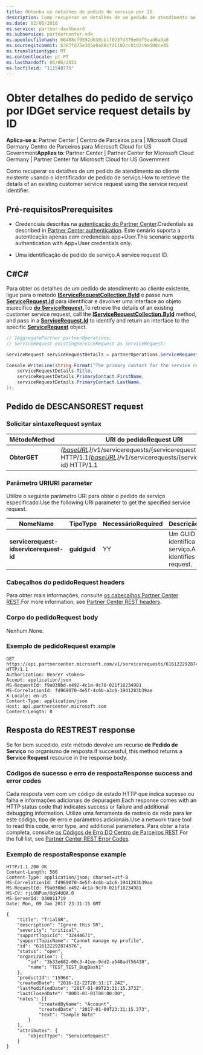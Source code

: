 ```yaml
---
title: Obtenha os detalhes do pedido de serviço por ID.
description: Como recuperar os detalhes de um pedido de atendimento ao cliente existente por ID.
ms.date: 02/06/2018
ms.service: partner-dashboard
ms.subservice: partnercenter-sdk
ms.openlocfilehash: 66488cf9592d630cb1f0237d379e8df5ead6a3a8
ms.sourcegitcommit: b307fd75e305e0a88cfd1182cc01d2c9a108ce45
ms.translationtype: MT
ms.contentlocale: pt-PT
ms.lasthandoff: 06/06/2021
ms.locfileid: "111548775"
---
```

# <a name="get-service-request-details-by-id"></a><span data-ttu-id="31aa6-103">Obter detalhes do pedido de serviço por ID</span><span class="sxs-lookup"><span data-stu-id="31aa6-103">Get service request details by ID</span></span>

<span data-ttu-id="31aa6-104">**Aplica-se a**: Partner Center | Centro de Parceiros para | Microsoft Cloud Germany Centro de Parceiros para Microsoft Cloud for US Government</span><span class="sxs-lookup"><span data-stu-id="31aa6-104">**Applies to**: Partner Center | Partner Center for Microsoft Cloud Germany | Partner Center for Microsoft Cloud for US Government</span></span>

<span data-ttu-id="31aa6-105">Como recuperar os detalhes de um pedido de atendimento ao cliente existente usando o identificador de pedido de serviço.</span><span class="sxs-lookup"><span data-stu-id="31aa6-105">How to retrieve the details of an existing customer service request using the service request identifier.</span></span>

## <a name="prerequisites"></a><span data-ttu-id="31aa6-106">Pré-requisitos</span><span class="sxs-lookup"><span data-stu-id="31aa6-106">Prerequisites</span></span>

- <span data-ttu-id="31aa6-107">Credenciais descritas na [autenticação do Partner Center](partner-center-authentication.md).</span><span class="sxs-lookup"><span data-stu-id="31aa6-107">Credentials as described in [Partner Center authentication](partner-center-authentication.md).</span></span> <span data-ttu-id="31aa6-108">Este cenário suporta a autenticação apenas com credenciais app+User.</span><span class="sxs-lookup"><span data-stu-id="31aa6-108">This scenario supports authentication with App+User credentials only.</span></span>

- <span data-ttu-id="31aa6-109">Uma identificação de pedido de serviço.</span><span class="sxs-lookup"><span data-stu-id="31aa6-109">A service request ID.</span></span>

## <a name="c"></a><span data-ttu-id="31aa6-110">C\#</span><span class="sxs-lookup"><span data-stu-id="31aa6-110">C\#</span></span>

<span data-ttu-id="31aa6-111">Para obter os detalhes de um pedido de atendimento ao cliente existente, ligue para o método [**IServiceRequestCollection.ById**](/dotnet/api/microsoft.store.partnercenter.servicerequests.iservicerequestcollection.byid) e passe num [**ServiceRequest.Id**](/dotnet/api/microsoft.store.partnercenter.models.servicerequests.servicerequest.id#Microsoft_Store_PartnerCenter_Models_ServiceRequests_ServiceRequest_Id) para identificar e devolver uma interface ao objeto específico [**do ServiceRequest.**](/dotnet/api/microsoft.store.partnercenter.models.servicerequests.servicerequest)</span><span class="sxs-lookup"><span data-stu-id="31aa6-111">To retrieve the details of an existing customer service request, call the [**IServiceRequestCollection.ById**](/dotnet/api/microsoft.store.partnercenter.servicerequests.iservicerequestcollection.byid) method, and pass in a [**ServiceRequest.Id**](/dotnet/api/microsoft.store.partnercenter.models.servicerequests.servicerequest.id#Microsoft_Store_PartnerCenter_Models_ServiceRequests_ServiceRequest_Id) to identify and return an interface to the specific [**ServiceRequest**](/dotnet/api/microsoft.store.partnercenter.models.servicerequests.servicerequest) object.</span></span>

``` csharp
// IAggregatePartner partnerOperations;
// ServiceRequest existingServiceRequest as ServiceRequest;

ServiceRequest serviceRequestDetails = partnerOperations.ServiceRequests.ById(existingServiceRequest.Id).Get();

Console.WriteLine(string.Format("The primary contact for the service request {0} is {1} {2}.",
    serviceRequestDetails.Title,
    serviceRequestDetails.PrimaryContact.FirstName,
    serviceRequestDetails.PrimaryContact.LastName,
));
```

## <a name="rest-request"></a><span data-ttu-id="31aa6-112">Pedido de DESCANSO</span><span class="sxs-lookup"><span data-stu-id="31aa6-112">REST request</span></span>

### <a name="request-syntax"></a><span data-ttu-id="31aa6-113">Solicitar sintaxe</span><span class="sxs-lookup"><span data-stu-id="31aa6-113">Request syntax</span></span>

| <span data-ttu-id="31aa6-114">Método</span><span class="sxs-lookup"><span data-stu-id="31aa6-114">Method</span></span>    | <span data-ttu-id="31aa6-115">URI do pedido</span><span class="sxs-lookup"><span data-stu-id="31aa6-115">Request URI</span></span>                                                                                 |
|-----------|---------------------------------------------------------------------------------------------|
| <span data-ttu-id="31aa6-116">**Obter**</span><span class="sxs-lookup"><span data-stu-id="31aa6-116">**GET**</span></span> | <span data-ttu-id="31aa6-117">[*{baseURL}*](partner-center-rest-urls.md)/v1/servicerequests/{servicerequest-id} HTTP/1.1</span><span class="sxs-lookup"><span data-stu-id="31aa6-117">[*{baseURL}*](partner-center-rest-urls.md)/v1/servicerequests/{servicerequest-id} HTTP/1.1</span></span>  |

### <a name="uri-parameter"></a><span data-ttu-id="31aa6-118">Parâmetro URI</span><span class="sxs-lookup"><span data-stu-id="31aa6-118">URI parameter</span></span>

<span data-ttu-id="31aa6-119">Utilize o seguinte parâmetro URI para obter o pedido de serviço especificado.</span><span class="sxs-lookup"><span data-stu-id="31aa6-119">Use the following URI parameter to get the specified service request.</span></span>

| <span data-ttu-id="31aa6-120">Nome</span><span class="sxs-lookup"><span data-stu-id="31aa6-120">Name</span></span>                  | <span data-ttu-id="31aa6-121">Tipo</span><span class="sxs-lookup"><span data-stu-id="31aa6-121">Type</span></span>     | <span data-ttu-id="31aa6-122">Necessário</span><span class="sxs-lookup"><span data-stu-id="31aa6-122">Required</span></span> | <span data-ttu-id="31aa6-123">Descrição</span><span class="sxs-lookup"><span data-stu-id="31aa6-123">Description</span></span>                                 |
|-----------------------|----------|----------|---------------------------------------------|
| <span data-ttu-id="31aa6-124">**servicerequest-id**</span><span class="sxs-lookup"><span data-stu-id="31aa6-124">**servicerequest-id**</span></span> | <span data-ttu-id="31aa6-125">**guid**</span><span class="sxs-lookup"><span data-stu-id="31aa6-125">**guid**</span></span> | <span data-ttu-id="31aa6-126">Y</span><span class="sxs-lookup"><span data-stu-id="31aa6-126">Y</span></span>        | <span data-ttu-id="31aa6-127">Um GUID que identifica o pedido de serviço.</span><span class="sxs-lookup"><span data-stu-id="31aa6-127">A GUID that identifies the service request.</span></span> |

### <a name="request-headers"></a><span data-ttu-id="31aa6-128">Cabeçalhos do pedido</span><span class="sxs-lookup"><span data-stu-id="31aa6-128">Request headers</span></span>

<span data-ttu-id="31aa6-129">Para obter mais informações, consulte [os cabeçalhos Partner Center REST](headers.md).</span><span class="sxs-lookup"><span data-stu-id="31aa6-129">For more information, see [Partner Center REST headers](headers.md).</span></span>

### <a name="request-body"></a><span data-ttu-id="31aa6-130">Corpo do pedido</span><span class="sxs-lookup"><span data-stu-id="31aa6-130">Request body</span></span>

<span data-ttu-id="31aa6-131">Nenhum.</span><span class="sxs-lookup"><span data-stu-id="31aa6-131">None.</span></span>

### <a name="request-example"></a><span data-ttu-id="31aa6-132">Exemplo de pedido</span><span class="sxs-lookup"><span data-stu-id="31aa6-132">Request example</span></span>

```http
GET https://api.partnercenter.microsoft.com/v1/servicerequests/616122292874576 HTTP/1.1
Authorization: Bearer <token>
Accept: application/json
MS-RequestId: f9a030bd-e492-4c1a-9c70-021f18234981
MS-CorrelationId: fd969070-4e5f-4c6b-a3c6-1941283b39ae
X-Locale: en-US
Content-Type: application/json
Host: api.partnercenter.microsoft.com
Content-Length: 0
```

## <a name="rest-response"></a><span data-ttu-id="31aa6-133">Resposta do REST</span><span class="sxs-lookup"><span data-stu-id="31aa6-133">REST response</span></span>

<span data-ttu-id="31aa6-134">Se for bem sucedido, este método devolve um recurso **de Pedido de Serviço** no organismo de resposta.</span><span class="sxs-lookup"><span data-stu-id="31aa6-134">If successful, this method returns a **Service Request** resource in the response body.</span></span>

### <a name="response-success-and-error-codes"></a><span data-ttu-id="31aa6-135">Códigos de sucesso e erro de resposta</span><span class="sxs-lookup"><span data-stu-id="31aa6-135">Response success and error codes</span></span>

<span data-ttu-id="31aa6-136">Cada resposta vem com um código de estado HTTP que indica sucesso ou falha e informações adicionais de depuragem.</span><span class="sxs-lookup"><span data-stu-id="31aa6-136">Each response comes with an HTTP status code that indicates success or failure and additional debugging information.</span></span> <span data-ttu-id="31aa6-137">Utilize uma ferramenta de rastreio de rede para ler este código, tipo de erro e parâmetros adicionais.</span><span class="sxs-lookup"><span data-stu-id="31aa6-137">Use a network trace tool to read this code, error type, and additional parameters.</span></span> <span data-ttu-id="31aa6-138">Para obter a lista completa, consulte [os Códigos de Erro DO Centro de Parceiros REST](error-codes.md).</span><span class="sxs-lookup"><span data-stu-id="31aa6-138">For the full list, see [Partner Center REST Error Codes](error-codes.md).</span></span>

### <a name="response-example"></a><span data-ttu-id="31aa6-139">Exemplo de resposta</span><span class="sxs-lookup"><span data-stu-id="31aa6-139">Response example</span></span>

```http
HTTP/1.1 200 OK
Content-Length: 566
Content-Type: application/json; charset=utf-8
MS-CorrelationId: fd969070-4e5f-4c6b-a3c6-1941283b39ae
MS-RequestId: f9a030bd-e492-4c1a-9c70-021f18234981
MS-CV: rjLONPum/Uq94UQA.0
MS-ServerId: 030011719
Date: Mon, 09 Jan 2017 23:31:15 GMT

{
    "title": "TrialSR",
    "description": "Ignore this SR",
    "severity": "critical",
    "supportTopicId": "32444671",
    "supportTopicName": "Cannot manage my profile",
    "id": "616122292874576",
    "status": "open",
    "organization": {
        "id": "3b33e682-00c3-41ee-9dd2-a548adf56438",
        "name": "TEST_TEST_BugBash1"
    },
    "productId": "15960",
    "createdDate": "2016-12-22T20:31:17.24Z",
    "lastModifiedDate": "2017-01-09T23:31:15.373Z",
    "lastClosedDate": "0001-01-01T00:00:00",
    "notes": [{
            "createdByName": "Account",
            "createdDate": "2017-01-09T23:31:15.373",
            "text": "Sample Note"
        }
    ],
    "attributes": {
        "objectType": "ServiceRequest"
    }
}
```
